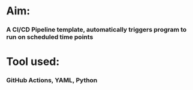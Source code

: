 # Aim: 
### A CI/CD Pipeline template, automatically triggers program to run on scheduled time points


# Tool used: 
### GitHub Actions, YAML, Python

